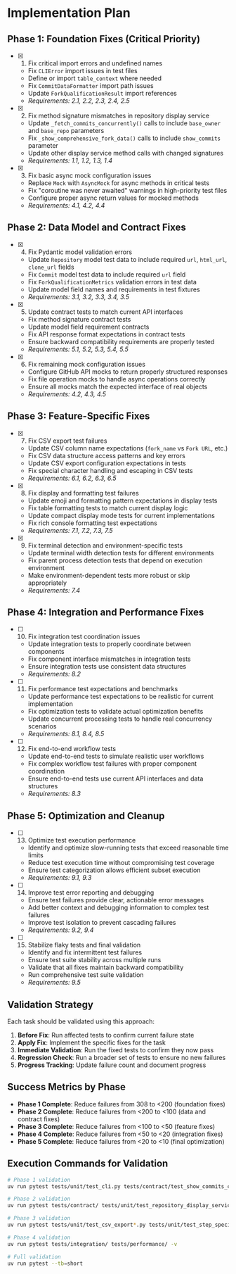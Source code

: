 # Implementation Plan

## Phase 1: Foundation Fixes (Critical Priority)

- [x] 1. Fix critical import errors and undefined names
  - Fix `CLIError` import issues in test files
  - Define or import `table_context` where needed
  - Fix `CommitDataFormatter` import path issues
  - Update `ForkQualificationResult` import references
  - _Requirements: 2.1, 2.2, 2.3, 2.4, 2.5_

- [x] 2. Fix method signature mismatches in repository display service
  - Update `_fetch_commits_concurrently()` calls to include `base_owner` and `base_repo` parameters
  - Fix `_show_comprehensive_fork_data()` calls to include `show_commits` parameter
  - Update other display service method calls with changed signatures
  - _Requirements: 1.1, 1.2, 1.3, 1.4_

- [x] 3. Fix basic async mock configuration issues
  - Replace `Mock` with `AsyncMock` for async methods in critical tests
  - Fix "coroutine was never awaited" warnings in high-priority test files
  - Configure proper async return values for mocked methods
  - _Requirements: 4.1, 4.2, 4.4_

## Phase 2: Data Model and Contract Fixes

- [x] 4. Fix Pydantic model validation errors
  - Update `Repository` model test data to include required `url`, `html_url`, `clone_url` fields
  - Fix `Commit` model test data to include required `url` field
  - Fix `ForkQualificationMetrics` validation errors in test data
  - Update model field names and requirements in test fixtures
  - _Requirements: 3.1, 3.2, 3.3, 3.4, 3.5_

- [x] 5. Update contract tests to match current API interfaces
  - Fix method signature contract tests
  - Update model field requirement contracts
  - Fix API response format expectations in contract tests
  - Ensure backward compatibility requirements are properly tested
  - _Requirements: 5.1, 5.2, 5.3, 5.4, 5.5_

- [x] 6. Fix remaining mock configuration issues
  - Configure GitHub API mocks to return properly structured responses
  - Fix file operation mocks to handle async operations correctly
  - Ensure all mocks match the expected interface of real objects
  - _Requirements: 4.2, 4.3, 4.5_

## Phase 3: Feature-Specific Fixes

- [x] 7. Fix CSV export test failures
  - Update CSV column name expectations (`fork_name` vs `Fork URL`, etc.)
  - Fix CSV data structure access patterns and key errors
  - Update CSV export configuration expectations in tests
  - Fix special character handling and escaping in CSV tests
  - _Requirements: 6.1, 6.2, 6.3, 6.5_

- [x] 8. Fix display and formatting test failures
  - Update emoji and formatting pattern expectations in display tests
  - Fix table formatting tests to match current display logic
  - Update compact display mode tests for current implementations
  - Fix rich console formatting test expectations
  - _Requirements: 7.1, 7.2, 7.3, 7.5_

- [x] 9. Fix terminal detection and environment-specific tests
  - Update terminal width detection tests for different environments
  - Fix parent process detection tests that depend on execution environment
  - Make environment-dependent tests more robust or skip appropriately
  - _Requirements: 7.4_

## Phase 4: Integration and Performance Fixes

- [ ] 10. Fix integration test coordination issues
  - Update integration tests to properly coordinate between components
  - Fix component interface mismatches in integration tests
  - Ensure integration tests use consistent data structures
  - _Requirements: 8.2_

- [ ] 11. Fix performance test expectations and benchmarks
  - Update performance test expectations to be realistic for current implementation
  - Fix optimization tests to validate actual optimization benefits
  - Update concurrent processing tests to handle real concurrency scenarios
  - _Requirements: 8.1, 8.4, 8.5_

- [ ] 12. Fix end-to-end workflow tests
  - Update end-to-end tests to simulate realistic user workflows
  - Fix complex workflow test failures with proper component coordination
  - Ensure end-to-end tests use current API interfaces and data structures
  - _Requirements: 8.3_

## Phase 5: Optimization and Cleanup

- [ ] 13. Optimize test execution performance
  - Identify and optimize slow-running tests that exceed reasonable time limits
  - Reduce test execution time without compromising test coverage
  - Ensure test categorization allows efficient subset execution
  - _Requirements: 9.1, 9.3_

- [ ] 14. Improve test error reporting and debugging
  - Ensure test failures provide clear, actionable error messages
  - Add better context and debugging information to complex test failures
  - Improve test isolation to prevent cascading failures
  - _Requirements: 9.2, 9.4_

- [ ] 15. Stabilize flaky tests and final validation
  - Identify and fix intermittent test failures
  - Ensure test suite stability across multiple runs
  - Validate that all fixes maintain backward compatibility
  - Run comprehensive test suite validation
  - _Requirements: 9.5_

## Validation Strategy

Each task should be validated using this approach:

1. **Before Fix**: Run affected tests to confirm current failure state
2. **Apply Fix**: Implement the specific fixes for the task
3. **Immediate Validation**: Run the fixed tests to confirm they now pass
4. **Regression Check**: Run a broader set of tests to ensure no new failures
5. **Progress Tracking**: Update failure count and document progress

## Success Metrics by Phase

- **Phase 1 Complete**: Reduce failures from 308 to <200 (foundation fixes)
- **Phase 2 Complete**: Reduce failures from <200 to <100 (data and contract fixes)
- **Phase 3 Complete**: Reduce failures from <100 to <50 (feature fixes)
- **Phase 4 Complete**: Reduce failures from <50 to <20 (integration fixes)
- **Phase 5 Complete**: Reduce failures from <20 to <10 (final optimization)

## Execution Commands for Validation

```bash
# Phase 1 validation
uv run pytest tests/unit/test_cli.py tests/contract/test_show_commits_contracts.py -v

# Phase 2 validation  
uv run pytest tests/contract/ tests/unit/test_repository_display_service.py -v

# Phase 3 validation
uv run pytest tests/unit/test_csv_export*.py tests/unit/test_step_specific_displays.py -v

# Phase 4 validation
uv run pytest tests/integration/ tests/performance/ -v

# Full validation
uv run pytest --tb=short
```